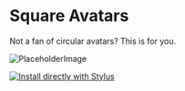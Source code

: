 # Square Avatars
Not a fan of circular avatars? This is for you.

![PlaceholderImage](https://via.placeholder.com/150)

[![Install directly with Stylus](https://img.shields.io/badge/Install%20directly%20with-Stylus-00adad.svg)](https://github.com/lukas-berger/styling-kitsu/raw/main/square-avatars/square-avatars.user.css)
